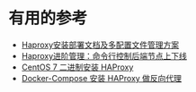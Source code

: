 



# 有用的参考

* [Haproxy安装部署文档及多配置文件管理方案](https://zhang.ge/5125.html)
* [Haproxy进阶管理：命令行控制后端节点上下线](https://zhang.ge/5131.html)
* [CentOS 7 二进制安装 HAProxy](http://www.dev-share.top/2020/08/12/centos-7-%e4%ba%8c%e8%bf%9b%e5%88%b6%e5%ae%89%e8%a3%85-haproxy/)
* [Docker-Compose 安装 HAProxy 做反向代理](http://www.dev-share.top/2020/08/23/docker-compose-%e5%ae%89%e8%a3%85-haproxy-%e5%81%9a%e5%8f%8d%e5%90%91%e4%bb%a3%e7%90%86/)
